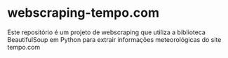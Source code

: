 # webscraping-tempo.com
Este repositório é um projeto de webscraping que utiliza a biblioteca BeautifulSoup em Python para extrair informações meteorológicas do site tempo.com
